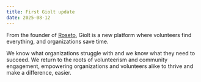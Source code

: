 ```yaml
---
title: First Giolt update
date: 2025-08-12
---
```


From the founder of [Roseto](https://roseto.pages.dev), Giolt is
a new platform where volunteers find everything, and organizations save time.

We know what organizations struggle with and we know what they need to succeed.
We return to the roots of volunteerism and community engagement, empowering
organizations and volunteers alike to thrive and make a difference, easier.
